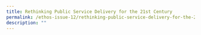 ```yaml
---
title: Rethinking Public Service Delivery for the 21st Century
permalink: /ethos-issue-12/rethinking-public-service-delivery-for-the-21st-century/
description: ""
---
```

